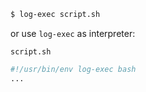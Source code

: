 ```bash
$ log-exec script.sh
```

or use `log-exec` as interpreter:

`script.sh`
```bash
#!/usr/bin/env log-exec bash
...
```

